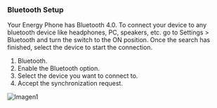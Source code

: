 ### Bluetooth Setup
Your Energy Phone has Bluetooth 4.0. To connect your device to any bluetooth device like headphones, PC, speakers, etc.  go to Settings > Bluetooth and turn the switch to the ON position. Once the search has finished, select the device to start
the connection.

1. Bluetooth.
2. Enable the Bluetooth option.
3. Select the device you want to connect to.
4. Accept the synchronization request.

![Imagen1](http://static.energysistem.com/images/manuals/39995/53738dbc2a018.jpg)

